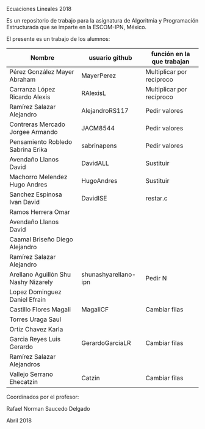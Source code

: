  Ecuaciones Lineales 2018

Es un repositorio de trabajo para la asignatura de 
Algoritmia y Programación Estructurada 
que se imparte en la ESCOM-IPN, México.

El presente es un trabajo de los alumnos:

| Nombre             |  usuario github  |   función en la que trabajan |
|-------------------|------------------|--------------------|
| Pérez González Mayer Abraham  | MayerPerez  | Multiplicar por reciproco |
| Carranza López Ricardo Alexis | RAlexisL | Multiplicar por recíproco |
| Ramírez Salazar Alejandro   | AlejandroRS117 | Pedir valores |
| Contreras Mercado Jorgee Armando | JACM8544  | Pedir valores |
| Pensamiento Robledo Sabrina Erika | sabrinapens  | Pedir valores  |
| Avendaño Llanos David | DavidALL | Sustituir |
| Machorro Melendez Hugo Andres | HugoAndres | Sustituir |
| Sanchez Espinosa Ivan David | DavidISE | restar.c |
| Ramos Herrera Omar |  |  |
| Avendaño Llanos David |  |  |
| Caamal Briseño Diego Alejandro |  |  |
| Ramírez Salazar Alejandro  |  |  |
| Arellano Aguillòn Shu Nashy Nizarely  | shunashyarellano-ipn  | Pedir N  |
| Lopez Dominguez Daniel Efrain |  |  |
| Castillo Flores Magali |  MagaliCF  |  Cambiar filas  |
| Torres Uraga Saul |  |  |
| Ortiz Chavez Karla | | |
| Garcia Reyes Luis Gerardo |GerardoGarciaLR   | Cambiar filas   |
| Ramírez Salazar Alejandros |  |  |
| Vallejo Serrano Ehecatzin  |Catzin  |Cambiar filas  | 					
Coordinados por el profesor:

Rafael Norman Saucedo Delgado

Abril 2018

